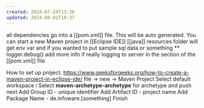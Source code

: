 ```yaml
---
created: 2024-07-24T13:38
updated: 2024-08-01T10:37
---
```

all dependencies go into a [[pom.xml]] file. This will be auto generated. You can start a new Maven project in [[Eclipse IDE]] 
[[java]]
resources folder will get env var and if you wanted to put sample sql data or something ** 
logger.debug()
add more info if really logging to server in the <PatternLayout> section of the [[pom.xml]] file

How to set up project: https://www.geeksforgeeks.org/how-to-create-a-maven-project-in-eclipse-ide/
file -> new -> Maven Project
Select default workspace i
Select **maven-archetype-archetype** for archetype and push next
Add Group ID - unique identifier 
Add Artifact ID - project name 
Add Package Name - de.infoware.[something]
Finish 

